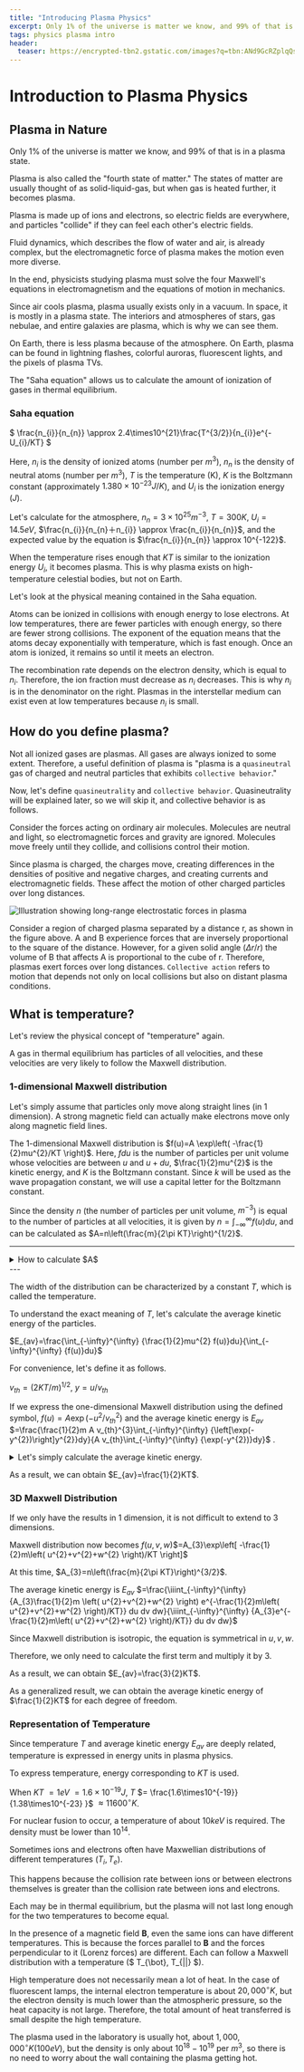```yaml
---
title: "Introducing Plasma Physics"
excerpt: Only 1% of the universe is matter we know, and 99% of that is in a plasma state.
tags: physics plasma intro
header:
  teaser: https://encrypted-tbn2.gstatic.com/images?q=tbn:ANd9GcRZplqQsfMnOSyYRjjzr6zXYM-zkt-rm1oeXLK_GKncRFjhT2_n
---
```


# Introduction to Plasma Physics
## Plasma in Nature
Only 1% of the universe is matter we know, and 99% of that is in a plasma state.

Plasma is also called the "fourth state of matter." The states of matter are usually thought of as solid-liquid-gas, but when gas is heated further, it becomes plasma.

Plasma is made up of ions and electrons, so electric fields are everywhere, and particles "collide" if they can feel each other's electric fields.

Fluid dynamics, which describes the flow of water and air, is already complex, but the electromagnetic force of plasma makes the motion even more diverse.

In the end, physicists studying plasma must solve the four Maxwell's equations in electromagnetism and the equations of motion in mechanics.

Since air cools plasma, plasma usually exists only in a vacuum. In space, it is mostly in a plasma state. The interiors and atmospheres of stars, gas nebulae, and entire galaxies are plasma, which is why we can see them.

On Earth, there is less plasma because of the atmosphere. On Earth, plasma can be found in lightning flashes, colorful auroras, fluorescent lights, and the pixels of plasma TVs.

The "Saha equation" allows us to calculate the amount of ionization of gases in thermal equilibrium.

### Saha equation
$ \frac{n_{i}}{n_{n}} \approx 2.4\times10^{21}\frac{T^{3/2}}{n_{i}}e^{-U_{i}/KT} $

Here, $n_{i}$ is the density of ionized atoms (number per $m^{3}$), $n_{n}$ is the density of neutral atoms (number per $m^{3}$), $T$ is the temperature (K), $K$ is the Boltzmann constant (approximately $1.380\times10^{−23} J/K$), and $U_{i}$ is the ionization energy ($J$).

Let's calculate for the atmosphere, $n_{n}=3\times10^{25}m^{-3}$, $T=300K$, $U_{i}=14.5eV$, $\frac{n_{i}}{n_{n}＋n_{i}} \approx \frac{n_{i}}{n_{n}}$, and the expected value by the equation is $\frac{n_{i}}{n_{n}} \approx 10^{-122}$.

When the temperature rises enough that $KT$ is similar to the ionization energy $U_{i}$, it becomes plasma. This is why plasma exists on high-temperature celestial bodies, but not on Earth.

Let's look at the physical meaning contained in the Saha equation.

Atoms can be ionized in collisions with enough energy to lose electrons. At low temperatures, there are fewer particles with enough energy, so there are fewer strong collisions. The exponent of the equation means that the atoms decay exponentially with temperature, which is fast enough. Once an atom is ionized, it remains so until it meets an electron.

The recombination rate depends on the electron density, which is equal to $n_{i}$. Therefore, the ion fraction must decrease as $n_{i}$ decreases. This is why $n_{i}$ is in the denominator on the right. Plasmas in the interstellar medium can exist even at low temperatures because $n_{i}$ is small.

## How do you define plasma?

Not all ionized gases are plasmas. All gases are always ionized to some extent. Therefore, a useful definition of plasma is "plasma is a `quasineutral` gas of charged and neutral particles that exhibits `collective behavior`."

Now, let's define `quasineutrality` and `collective behavior`. Quasineutrality will be explained later, so we will skip it, and collective behavior is as follows.

Consider the forces acting on ordinary air molecules. Molecules are neutral and light, so electromagnetic forces and gravity are ignored. Molecules move freely until they collide, and collisions control their motion.

Since plasma is charged, the charges move, creating differences in the densities of positive and negative charges, and creating currents and electromagnetic fields. These affect the motion of other charged particles over long distances.

![Illustration showing long-range electrostatic forces in plasma](https://encrypted-tbn0.gstatic.com/images?q=tbn:ANd9GcRDiGHE6MO46AAiD-zCB8tpcqc7iZ_FS2GICw&s)

Consider a region of charged plasma separated by a distance r, as shown in the figure above. A and B experience forces that are inversely proportional to the square of the distance. However, for a given solid angle ($\Delta r/r$) the volume of B that affects A is proportional to the cube of r. Therefore, plasmas exert forces over long distances. `Collective action` refers to motion that depends not only on local collisions but also on distant plasma conditions.

## What is temperature?

Let's review the physical concept of "temperature" again.

A gas in thermal equilibrium has particles of all velocities, and these velocities are very likely to follow the Maxwell distribution.

### 1-dimensional Maxwell distribution
Let's simply assume that particles only move along straight lines (in 1 dimension). A strong magnetic field can actually make electrons move only along magnetic field lines.

The 1-dimensional Maxwell distribution is $f(u)=A \exp\left( -\frac{1}{2}mu^{2}/KT \right)$. Here, $f du$ is the number of particles per unit volume whose velocities are between $u$ and $u+du$, $\frac{1}{2}mu^{2}$ is the kinetic energy, and $K$ is the Boltzmann constant. Since $k$ will be used as the wave propagation constant, we will use a capital letter for the Boltzmann constant.

Since the density $n$ (the number of particles per unit volume, $m^{-3}$) is equal to the number of particles at all velocities, it is given by $n=\int_{-\infty}^{\infty} {f(u)du}$, and can be calculated as $A=n\left(\frac{m}{2\pi KT}\right)^{1/2}$.

---
<details>
<summary>How to calculate $A$</summary>

$n$
$=\int_{-\infty}^{\infty} {f(u)du}$
$=\int_{-\infty}^{\infty} {A \exp\left( -\frac{1}{2}mu^{2}/KT \right)} du$
$=A\int_{-\infty}^{\infty} {\exp\left( -\frac{m}{2KT} u^{2}\right)} du$
$=A\sqrt{2\pi \int_{0}^{\infty} r{ \exp\left( -\frac{m}{2KT} r^{2}\right)} dr}$
$=A\sqrt{2\pi \int_{0}^{\infty} \frac{d}{dr} \left(-\frac{KT}{m} \exp\left( -\frac{m}{2KT} r^{2}\right)\right) dr}$
$=A\sqrt{2\pi \left[-\frac{KT}{m} \exp\left( -\frac{m}{2KT} r^{2}\right)\right]_{0}^{\infty}}$
$=A\sqrt{2\pi \left(0 - -\frac{KT}{m}\right)}$
$=A\sqrt{\frac{2\pi KT}{m}}$

$\therefore A$ $=n\sqrt{\frac{m}{2\pi KT}}$ $=n\sqrt{\frac{m}{2\pi KT}}$ $=n\left(\frac{m}{2\pi KT}\right)^{1/2}$
</details>
---

The width of the distribution can be characterized by a constant $T$, which is called the temperature.

To understand the exact meaning of $T$, let's calculate the average kinetic energy of the particles.

$E_{av}=\frac{\int_{-\infty}^{\infty} {\frac{1}{2}mu^{2} f(u)}du}{\int_{-\infty}^{\infty} {f(u)}du}$

For convenience, let's define it as follows.

$v_{th}=(2KT/m)^{1/2}$, $y=u/v_{th}$

If we express the one-dimensional Maxwell distribution using the defined symbol,
$f(u)=A \exp(-u^{2}/v_{th}^{2})$
and the average kinetic energy is
$E_{av}$ $=\frac{\frac{1}{2}m A v_{th}^{3}\int_{-\infty}^{\infty} {\left[\exp(-y^{2})\right]y^{2}}dy}{A v_{th}\int_{-\infty}^{\infty} {\exp(-y^{2})}dy}$ .

<details>
<summary>Let's simply calculate the average kinetic energy.</summary>
<p></p>
<p>First, we can calculate the $\int_{-\infty}^{\infty} {y^{2}\left[\exp(-y^{2})\right]}dy$ part of the molecule.</p>

<p>If we integrate by parts</p>

<p>$\int_{-\infty}^{\infty} {y^{2}\left[\exp(-y^{2})\right]}dy$
$= \int_{-\infty}^{\infty} {y \cdot \left[\exp(-y^{2})\right]y}dy$</p>

<p>And, $\left[y \cdot -\frac{1}{2}\left[\exp(-y^{2})\right]\right]_{-\infty}^{\infty}=0$, so </p>

<p>$=-\int_{-\infty}^{\infty} {-\frac{1}{2}\exp \left(-y^{2}\right)} dy$
$=\frac{1}{2}\int_{-\infty}^{\infty} {\exp \left(-y^{2}\right)} dy$.</p>

<p>Now, by substituting into the average kinetic energy equation and simplifying the integral,</p>

<p>$E_{av}$ 
$=\frac{\frac{1}{2}m A v_{th}^{3}\int_{-\infty}^{\infty} {\left[\exp(-y^{2})\right]y^{2}}dy}{A v_{th}\int_{-\infty}^{\infty} {\exp(-y^{2})}dy}$
$=\frac{\frac{1}{2}m A v_{th}^{3}\frac{1}{2}\int_{-\infty}^{\infty} {\exp \left(-y^{2}\right)} dy}{A v_{th}\int_{-\infty}^{\infty} {\exp(-y^{2})}dy}$
$=\frac{\frac{1}{2}m A v_{th}^{3}\frac{1}{2}}{A v_{th}}$
$=\frac{1}{4}m v_{th}^{2}$</p>

<p>Since $v_{th}=(2KT/m)^{1/2}$ is defined, </p>

<p>We can calculate $\frac{1}{2}m v_{th}^{2}=KT$.</p>
</details>

As a result, we can obtain $E_{av}=\frac{1}{2}KT$.

### 3D Maxwell Distribution
If we only have the results in 1 dimension, it is not difficult to extend to 3 dimensions.

Maxwell distribution now becomes
$f(u,v,w)$$=A_{3}\exp\left[ -\frac{1}{2}m\left( u^{2}+v^{2}+w^{2} \right)/KT \right]$

At this time, $A_{3}=n\left(\frac{m}{2\pi KT}\right)^{3/2}$.

The average kinetic energy is
$E_{av}$
$=\frac{\iiint_{-\infty}^{\infty} {A_{3}\frac{1}{2}m \left( u^{2}+v^{2}+w^{2} \right) e^{-\frac{1}{2}m\left( u^{2}+v^{2}+w^{2} \right)/KT}} du dv dw}{\iiint_{-\infty}^{\infty} {A_{3}e^{-\frac{1}{2}m\left( u^{2}+v^{2}+w^{2} \right)/KT}} du dv dw}$



Since Maxwell distribution is isotropic, the equation is symmetrical in $u,v,w$.

Therefore, we only need to calculate the first term and multiply it by 3.

As a result, we can obtain $E_{av}=\frac{3}{2}KT$.

As a generalized result, we can obtain the average kinetic energy of $\frac{1}{2}KT$ for each degree of freedom.

### Representation of Temperature
Since temperature $T$ and average kinetic energy $E_{av}$ are deeply related, temperature is expressed in energy units in plasma physics.

To express temperature, energy corresponding to $KT$ is used.

When $KT$ $=1 eV$ $= 1.6\times 10^{-19} J$, $T$ $= \frac{1.6\times10^{-19}}{1.38\times10^{-23} }$ $\approx 11600 ^{\circ}K$.

For nuclear fusion to occur, a temperature of about $10 keV$ is required. The density must be lower than $10^{14}$.

Sometimes ions and electrons often have Maxwellian distributions of different temperatures ($T_{i}, T_{e}$).

This happens because the collision rate between ions or between electrons themselves is greater than the collision rate between ions and electrons.

Each may be in thermal equilibrium, but the plasma will not last long enough for the two temperatures to become equal.

In the presence of a magnetic field **B**, even the same ions can have different temperatures. This is because the forces parallel to **B** and the forces perpendicular to it (Lorenz forces) are different. Each can follow a Maxwell distribution with a temperature ($ T_{\bot}, T_{&#124;&#124;} $).

High temperature does not necessarily mean a lot of heat. In the case of fluorescent lamps, the internal electron temperature is about $20,000^{\circ}K$, but the electron density is much lower than the atmospheric pressure, so the heat capacity is not large. Therefore, the total amount of heat transferred is small despite the high temperature.

The plasma used in the laboratory is usually hot, about $1,000,000^{\circ}K (100 eV)$, but the density is only about $10^{18}-10^{19}$ per $m^{3}$, so there is no need to worry about the wall containing the plasma getting hot.
